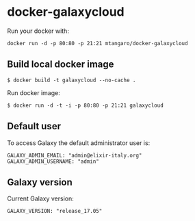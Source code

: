 docker-galaxycloud
==================
Run your docker with:
```
docker run -d -p 80:80 -p 21:21 mtangaro/docker-galaxycloud
```

Build local docker image
------------------------

```
$ docker build -t galaxycloud --no-cache .
```

Run docker image:

```
$ docker run -d -t -i -p 80:80 -p 21:21 galaxycloud
```

Default user
------------
To access Galaxy the default administrator user is:
```
GALAXY_ADMIN_EMAIL: "admin@elixir-italy.org"
GALAXY_ADMIN_USERNAME: "admin"
```

Galaxy version
--------------
Current Galaxy version:
```
GALAXY_VERSION: "release_17.05"
```
